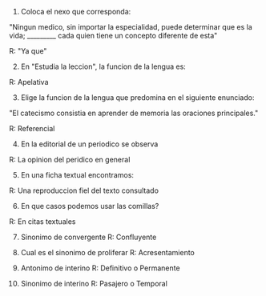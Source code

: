 1. Coloca el nexo que corresponda: 

"Ningun medico, sin importar la especialidad, puede determinar que es la vida; _________ cada quien tiene un concepto diferente de esta"

R: "Ya que"

2. En "Estudia la leccion", la funcion de la lengua es: 

R: Apelativa

3. Elige la funcion de la lengua que predomina en el siguiente enunciado: 

"El catecismo consistia en aprender de memoria las oraciones principales."

R: Referencial 

4. En la editorial de un periodico se observa

R: La opinion del peridico en general

5. En una ficha textual encontramos: 

R: Una reproduccion fiel del texto consultado

6. En que casos podemos usar las comillas?

R: En citas textuales

7. Sinonimo de convergente
R: Confluyente

8. Cual es el sinonimo de proliferar
R: Acresentamiento

9. Antonimo de interino
R: Definitivo o Permanente

10. Sinonimo de interino
R: Pasajero o Temporal

